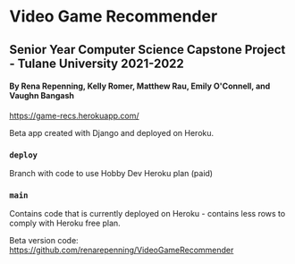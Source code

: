 # Video Game Recommender

## Senior Year Computer Science Capstone Project - Tulane University 2021-2022
#### By Rena Repenning, Kelly Romer, Matthew Rau, Emily O'Connell, and Vaughn Bangash

https://game-recs.herokuapp.com/

Beta app created with Django and deployed on Heroku.

### `deploy`
Branch with code to use Hobby Dev Heroku plan (paid)

### `main`
Contains code that is currently deployed on Heroku - contains less rows to comply with Heroku free plan.

Beta version code: https://github.com/renarepenning/VideoGameRecommender

